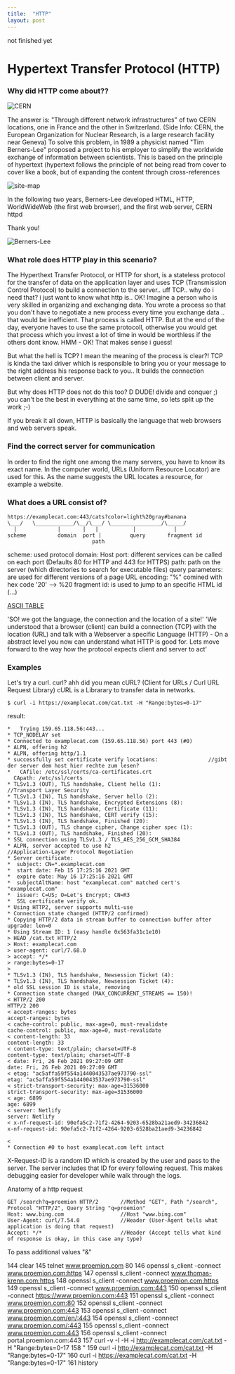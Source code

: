 ```yaml
---
title:  "HTTP"
layout: post
---
```



not finished yet


# Hypertext Transfer Protocol (HTTP)

### Why did HTTP come about??

![CERN](https://upload.wikimedia.org/wikipedia/commons/b/b7/CERN_%28Film%29.jpg)

The answer is: "Through different network infrastructures" of two CERN locations, one in France and the other in Switzerland. (Side Info: CERN, the European Organization for Nuclear Research, is a large research facility near Geneva)
To solve this problem, in 1989 a physicist named "Tim Berners-Lee" proposed a project to his employer to simplify the worldwide exchange of information between scientists. This is based on the principle of hypertext (hypertext follows the principle of not being read from cover to cover like a book, but of expanding the content through cross-references

![site-map](https://upload.wikimedia.org/wikipedia/commons/8/83/Main_Page_Usability.png)


In the following two years, Berners-Lee developed HTML, HTTP, WorldWideWeb (the first web browser), and the first web server, CERN httpd

Thank you!

![Berners-Lee](https://upload.wikimedia.org/wikipedia/commons/9/9d/Sir_Tim_Berners-Lee.jpg)

### What role does HTTP play in this scenario?

The Hyperthext Transfer Protocol, or HTTP for short, is a stateless protocol for the transfer of data on the application layer and uses TCP (Transmission Control Protocol) to build a connection to the server.. uff TCP.. why do i need that? i just want to know what http is..
OK! Imagine a person who is very skilled in organizing and exchanging data. You wrote a process so that you don't have to negotiate a new process every time you exchange data .. that would be inefficient. That process is called HTTP. But at the end of the day, everyone haves to use the same protocoll, otherwise you would get that process which you invest a lot of time in would be worthless if the others dont know. HMM - OK! That makes sense i guess!

But what the hell is TCP? I mean the meaning of the process is clear?!
TCP is kinda the taxi driver which is responsible to bring you or your message to the right address his response back to you..
It builds the connection between client and server.

But why does HTTP does not do this too? D
DUDE! divide and conquer ;) you can't be the best in everything at the same time, so lets split up the work ;-)

If you break it all down, HTTP is basically the language that web browsers and web servers speak.


### Find the correct server for communication

In order to find the right one among the many servers, you have to know its exact name.
In the computer world, URLs (Uniform Resource Locator) are used for this. As the name suggests
the URL locates a resource, for example a website.


### What does a URL consist of?

 ```
 https://examplecat.com:443/cats?color=light%20gray#banana
 \___/   \____________/\__/\___/ \________________/\_____/
   |             |       |   |           |            |
scheme          domain  port |         query       fragment id
                            path
```

scheme:                 used protocol
domain:                 Host
port:                   different services can be called on each port (Defaults 80 for HTTP and 443 for HTTPS)
path:                   path on the server (which directories to search for executable files)
query parameters:       are used for different versions of a page
URL encoding:           "%" comined with hex code '20' --> %20
fragment id:            is used to jump to an specific HTML id (<a id='banana'>...</a>)

[ASCII TABLE](https://upload.wikimedia.org/wikipedia/commons/1/1b/ASCII-Table-wide.svg)

'SO! we got the language, the connection and the location of a site!'
'We understood that a browser (client) can build a connection (TCP) with the location (URL) and talk with a Webserver a specific Language (HTTP) - On a abstract level you now can understand what HTTP is good for. Lets move forward to the way how the protocol expects client and server to act'

### Examples

Let's try a curl. curl? ahh did you mean cURL? (Client for URLs / Curl URL Request Library) cURL is a Librarary to transfer data in networks.

```
$ curl -i https://examplecat.com/cat.txt -H "Range:bytes=0-17"
```
result:
```
*   Trying 159.65.118.56:443...
* TCP_NODELAY set
* Connected to examplecat.com (159.65.118.56) port 443 (#0)
* ALPN, offering h2
* ALPN, offering http/1.1
* successfully set certificate verify locations:                //gibt der server dem host hier rechte zum lesen?
*   CAfile: /etc/ssl/certs/ca-certificates.crt
  CApath: /etc/ssl/certs
* TLSv1.3 (OUT), TLS handshake, Client hello (1):               //Transport Layer Security
* TLSv1.3 (IN), TLS handshake, Server hello (2):
* TLSv1.3 (IN), TLS handshake, Encrypted Extensions (8):
* TLSv1.3 (IN), TLS handshake, Certificate (11):
* TLSv1.3 (IN), TLS handshake, CERT verify (15):
* TLSv1.3 (IN), TLS handshake, Finished (20):
* TLSv1.3 (OUT), TLS change cipher, Change cipher spec (1):
* TLSv1.3 (OUT), TLS handshake, Finished (20):
* SSL connection using TLSv1.3 / TLS_AES_256_GCM_SHA384
* ALPN, server accepted to use h2                               //Application-Layer Protocol Negotiation
* Server certificate:
*  subject: CN=*.examplecat.com
*  start date: Feb 15 17:25:16 2021 GMT
*  expire date: May 16 17:25:16 2021 GMT
*  subjectAltName: host "examplecat.com" matched cert's "examplecat.com"
*  issuer: C=US; O=Let's Encrypt; CN=R3
*  SSL certificate verify ok.
* Using HTTP2, server supports multi-use
* Connection state changed (HTTP/2 confirmed)
* Copying HTTP/2 data in stream buffer to connection buffer after upgrade: len=0
* Using Stream ID: 1 (easy handle 0x563fa31c1e10)
> HEAD /cat.txt HTTP/2
> Host: examplecat.com
> user-agent: curl/7.68.0
> accept: */*
> range:bytes=0-17
>
* TLSv1.3 (IN), TLS handshake, Newsession Ticket (4):
* TLSv1.3 (IN), TLS handshake, Newsession Ticket (4):
* old SSL session ID is stale, removing
* Connection state changed (MAX_CONCURRENT_STREAMS == 150)!
< HTTP/2 200
HTTP/2 200
< accept-ranges: bytes
accept-ranges: bytes
< cache-control: public, max-age=0, must-revalidate
cache-control: public, max-age=0, must-revalidate
< content-length: 33
content-length: 33
< content-type: text/plain; charset=UTF-8
content-type: text/plain; charset=UTF-8
< date: Fri, 26 Feb 2021 09:27:09 GMT
date: Fri, 26 Feb 2021 09:27:09 GMT
< etag: "ac5affa59f554a1440043537ae973790-ssl"
etag: "ac5affa59f554a1440043537ae973790-ssl"
< strict-transport-security: max-age=31536000
strict-transport-security: max-age=31536000
< age: 6899
age: 6899
< server: Netlify
server: Netlify
< x-nf-request-id: 90efa5c2-71f2-4264-9203-6528ba21aed9-34236842
x-nf-request-id: 90efa5c2-71f2-4264-9203-6528ba21aed9-34236842

<
* Connection #0 to host examplecat.com left intact
```

X-Request-ID is a random ID which is created by the user and pass to the server. The server includes that ID for every following request. This makes debugging easier for developer while walk through the logs.


Anatomy of a http request
```
GET /search?q=proemion HTTP/2       //Method "GET", Path "/search", Protocol "HTTP/2", Query String "q=proemion"
Host: www.bing.com                  //Host "www.bing.com"
User-Agent: curl/7.54.0             //Header (User-Agent tells what application is doing that request)
Accept: */*                         //Header (Accept tells what kind of response is okay, in this case any type)
```

To pass additional values "&"




  144  clear
  145  telnet www.proemion.com 80
  146  openssl s_client -connect www.proemion.com:https
  147  openssl s_client -connect www.thomas-krenn.com:https
  148  openssl s_client -connect www.proemion.com:https
  149  openssl s_client -connect www.proemion.com:443
  150  openssl s_client -connect https://www.proemion.com:443
  151  openssl s_client -connect www.proemion.com:80
  152  openssl s_client -connect www.proemion.com:443
  153  openssl s_client -connect www.proemion.com/en/:443
  154  openssl s_client -connect www.proemion.com/:443
  155  openssl s_client -connect www.proemion.com:443
  156  openssl s_client -connect portal.proemion.com:443
  157  curl -v -I -H -i http://examplecat.com/cat.txt -H "Range:bytes=0-17
  158  "
  159  curl -i http://examplecat.com/cat.txt -H "Range:bytes=0-17"
  160  curl -i https://examplecat.com/cat.txt -H "Range:bytes=0-17"
  161  history